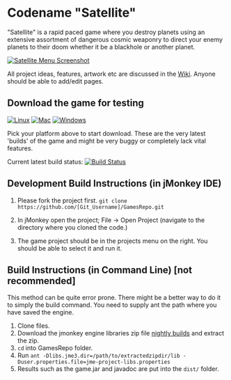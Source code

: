 # Codename "Satellite"

"Satellite" is a rapid paced game where you destroy planets using an extensive assortment
of dangerous cosmic weaponry to direct your enemy planets to their doom whether it be a blackhole or another planet.

[![Satellite Menu Screenshot](http://timatooth.com/static/images/satellite/satellite-menu.png)](http://timatooth.com/static/image/satellite/satellite-menu.png)

All project ideas, features, artwork etc are discussed in the 
[Wiki](https://github.com/OtagoOpenSource/GamesRepo/wiki).
Anyone should be able to add/edit pages.

## Download the game for testing
[![Linux](http://timatooth.com/static/images/os-icons/linux-icon.png)](http://timatooth.com:8080/job/Otago%20Open%20Source%20Graphics/lastSuccessfulBuild/artifact/dist/Satellite-Linux.zip)
[![Mac](http://timatooth.com/static/images/os-icons/mac-icon.png)](http://timatooth.com:8080/job/Otago%20Open%20Source%20Graphics/lastSuccessfulBuild/artifact/dist/Satellite-MacOSX.zip)
[![Windows](http://timatooth.com/static/images/os-icons/windows-icon.png)](http://timatooth.com:8080/job/Otago%20Open%20Source%20Graphics/lastSuccessfulBuild/artifact/dist/Satellite-Windows.zip)

Pick your platform above to start download. These are the very latest 'builds' of the game and might be very buggy
or completely lack vital features.

Current latest build status:
[![Build Status](http://timatooth.com:8080/job/Otago%20Open%20Source%20Graphics/badge/icon)](http://timatooth.com:8080/job/Otago%20Open%20Source%20Graphics/)

## Development Build Instructions (in jMonkey IDE)

1. Please fork the project first. ```git clone https://github.com/[Git_Username]/GamesRepo.git```

2. In jMonkey open the project; File -> Open Project (navigate to the directory where you cloned the code.)

3. The game project should be in the projects menu on the right. You should be able to select it and run it.

## Build Instructions (in Command Line) [not recommended]
This method can be quite error prone. There might be a better way to do it to simply the build command. 
You need to supply ant the path where you have saved the engine.

1. Clone files.
2. Download the jmonkey engine libraries zip file [nightly builds](http://jmonkeyengine.com/nightly/) and extract the zip.
3. ```cd``` into GamesRepo folder.
4. Run ```ant -Dlibs.jme3.dir=/path/to/extractedzipdir/lib -Duser.properties.file=jme-project-libs.properties```
5. Results such as the game.jar and javadoc are put into the ```dist/``` folder.

